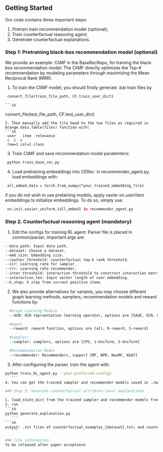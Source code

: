 <!-- GETTING STARTED -->
## Getting Started

Our code contains three important steps: 
1. Pretrain train recommendation model (optional); 
2. Train counterfactual reasoning agent; 
3. Genetrate counterfactual explanations.

### Step 1: Pretraining black-box recommendation model (optional)

We provide an example: CliMF in the BaseRecRepo, for training the black-box recommendation model:
The CliMF directly optimizes the Top-$K$ recommendation by modeling parameters through maximizing the Mean Reciprocal Rank (MRR).

1. To train the CliMF model, you should firstly generate .bat train files by
  ```sh
   convert_file(train_file_path, CF.train_user_dict)
  ```
    ```sh
   convert_file(test_file_path, CF.test_user_dict)
  ```
2. Then manually add the file head to the two files as required in  Orange.data.Table(files) function with:
  ```sh
   user   item  relevance
   c  c  c
   row=1 col=1 class
  ```
3. Train CliMF and save recommendation model paratemters:
  ```sh
   python train_base_rec.py 
  ```
4. Load pretraining embeddings into CERec: in recommender_agent.py, load embeddings with:
  ```sh
   all_embed.data = torch.from_numpy(*your_trained_embedding_file) 
  ```
if you do not wish to use pretaining models, apply xavier on user/item embeddings to initialize embeddings. To do so, simply use:
  ```sh
   nn.init.xavier_uniform_(all_embed) in recommender_agent.py 
  ```

### Step 2. Counterfactual reasoning agent (mandatory)

1. Edit the configs for training RL agent:
Parser file is placed in common/parser; Important args are:
  ```sh
  --data_path: Input data path.
  --dataset: Choose a dataset.
  --emb_size: Embedding size.
  --counter_threshold: counterfactual top-k rank threshold.
  --slr: Learning rate for sampler.
  --rlr: Learning rate recommender.
  --inter_threshold: interaction threshold to construct interaction matrix.
  --interaction_len: Input vector length of user embedding.
  --k_step: k step from current positive items
   ```
2. We also provide alternatives for variants, you may choose different graph learning methods, samplers, recommendation models and reward functions by:
  ```sh
    #Graph Learning Module
    --GCN: GCN reprsentation learning operator, options are [SAGE, GCN, GNN, SG, LG, GAT, Trans]

    #Agent
    --reward: reward function, options are [all, R-reward, S-reward]

    #Sampler: 
    --sampler: samplers, options are [CPS, 1-Uniform, 2-Uniform]

    #Recommendation Model
    --recommender: Recommenders, support [MF, BPR, NeuMF, KGAT]
   ```
3. After configuring the parser, train the agent with:
 ```sh
 python train_RL_agent.py --your-preferred-configs
    ```
4. You can get the trained sampler and recommender models saved in ./weights/.

### Step 3: Generate counterfactual attribute-level explanations

1. load_state_dict from the trained sampler and recommender models from step 2 by replacing the file names in generate_explanation.py
2. run
 ```sh
 python generate_explanation.py
    ```
```sh
output: .txt files of counterfactual_examples_{dataset}.txt; and counterfactual_attributes_{dataset}.txt, which are placed in ./explanations/
    ```

### Cite information:
To be released after paper acceptance


